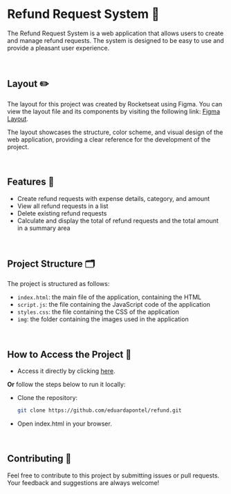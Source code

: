 # Refund Request System 💸

The Refund Request System is a web application that allows users to create and manage refund requests. The system is designed to be easy to use and provide a pleasant user experience.

<br>

## Layout ✏️

The layout for this project was created by Rocketseat using Figma. You can view the layout file and its components by visiting the following link: [Figma Layout](https://www.figma.com/design/VtDloUWuwWiLuKYNvjX8Tp/Sistema-de-reembolso-(Community)?node-id=0-1&node-type=canvas&t=8kYW6X7PIoqHlAAq-0).

The layout showcases the structure, color scheme, and visual design of the web application, providing a clear reference for the development of the project.

<br>

## Features 🎉

- Create refund requests with expense details, category, and amount
- View all refund requests in a list
- Delete existing refund requests
- Calculate and display the total of refund requests and the total amount in a summary area

<br>

## Project Structure 🗂️

The project is structured as follows:

- `index.html`: the main file of the application, containing the HTML
- `script.js`: the file containing the JavaScript code of the application
- `styles.css`: the file containing the CSS of the application
- `img`: the folder containing the images used in the application

<br>

## How to Access the Project 🚀

- Access it directly by clicking [here](https://eduardapontel.github.io/refund/).

**Or** follow the steps below to run it locally:

- Clone the repository:

   ```bash
   git clone https://github.com/eduardapontel/refund.git
   
- Open index.html in your browser.
  
<br>

## Contributing 🤝

Feel free to contribute to this project by submitting issues or pull requests. Your feedback and suggestions are always welcome!
